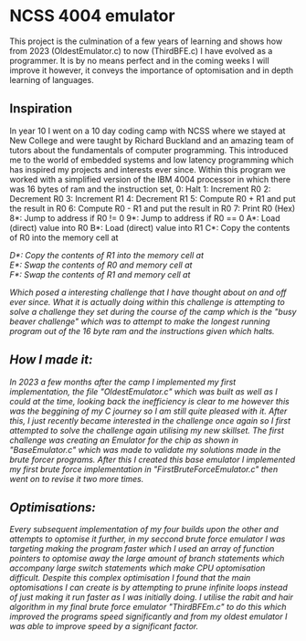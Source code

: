 # NCSS 4004 emulator
This project is the culmination of a few years of learning and shows how from 2023 (OldestEmulator.c) to now (ThirdBFE.c) I have evolved as a programmer. It is by no means perfect and in the coming weeks I will improve it however, it conveys the importance of optomisation and in depth learning of languages.

## Inspiration
In year 10 I went on a 10 day coding camp with NCSS where we stayed at New College and were taught by Richard Buckland and an amazing team of tutors about the fundamentals of computer programming. This introduced me to the world of embedded systems and low latency programming which has inspired my projects and interests ever since. Within this program we worked with a simplified version of the IBM 4004 processor in which there was 16 bytes of ram and the instruction set,
0: Halt
1: Increment R0
2: Decrement R0
3: Increment R1
4: Decrement R1
5: Compute R0 + R1 and put the result in R0
6: Compute R0 - R1 and put the result in R0
7: Print R0 (Hex)
8*: Jump to address <data> if R0 != 0
9*: Jump to address <data> if R0 == 0
A*: Load (direct) value <data> into R0
B*: Load (direct) value <data> into R1
C*: Copy the contents of R0 into the memory cell at <address>
D*: Copy the contents of R1 into the memory cell at <address>
E*: Swap the contents of R0 and memory cell at <address>
F*: Swap the contents of R1 and memory cell at <address>

Which posed a interesting challenge that I have thought about on and off ever since.
What it is actually doing within this challenge is attempting to solve a challenge they set during the course of the camp which is the "busy beaver challenge" which was to attempt to make the longest running program out of the 16 byte ram and the instructions given which halts.

## How I made it:

In 2023 a few months after the camp I implemented my first implementation, the file "OldestEmulator.c" which was built as well as I could at the time, looking back the inefficiency is clear to me however this was the beggining of my C journey so I am still quite pleased with it. After this, I just recently became interested in the challenge once again so I first attempted to solve the challenge again utilising my new skillset. The first challenge was creating an Emulator for the chip as shown in "BaseEmulator.c" which was made to validate my solutions made in the brute forcer programs. After this I created this base emulator I implemented my first brute force implementation in "FirstBruteForceEmulator.c" then went on to revise it two more times.

## Optimisations:

Every subsequent implementation of my four builds upon the other and attempts to optomise it further, in my seccond brute force emulator I was targeting making the program faster which I used an array of function pointers to optomise away the large amount of branch statements which accompany large switch statements which make CPU optomisation difficult. Despite this complex optimisation I found that the main optomisations I can create is by attempting to prune infinite loops instead of just making it run faster as I was initially doing. I utilise the rabit and hair algorithm in my final brute force emulator "ThirdBFEm.c" to do this which improved the programs speed significantly and from my oldest emulator I was able to improve speed by a significant factor.